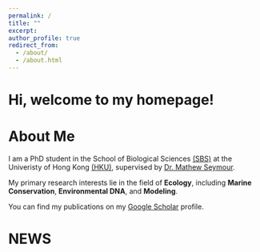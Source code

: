 ```yaml
---
permalink: /
title: ""
excerpt: 
author_profile: true
redirect_from: 
  - /about/
  - /about.html
---
```


Hi, welcome to my homepage!
======

About Me
======

I am a PhD student in the School of Biological Sciences [(SBS)](https://www.biosch.hku.hk/) at the Univeristy of Hong Kong [(HKU)](https://www.hku.hk/), supervised by [Dr. Mathew Seymour](https://sites.google.com/view/matseymour/home).

My primary research interests lie in the field of **Ecology**, including **Marine Conservation**, **Environmental DNA**, and **Modeling**.

You can find my publications on my [Google Scholar](https://scholar.google.com/citations?user=zFj764EAAAAJ&hl=en) profile.

NEWS
======
